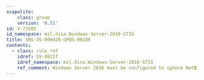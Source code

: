 ```yaml
---
scapolite:
    class: group
    version: '0.51'
id: V-73505
id_namespace: mil.disa.Windows-Server-2016-STIG
title: SRG-OS-000420-GPOS-00186
contents:
  - class: rule_ref
    idref: SV-88157
    idref_namespace: mil.disa.Windows-Server-2016-STIG
    ref_comment: Windows Server 2016 must be configured to ignore NetBIOS na ...
---
```


